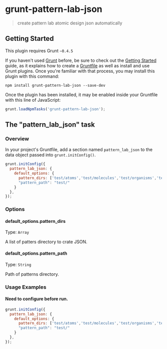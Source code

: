 # grunt-pattern-lab-json

> create pattern lab atomic design json automatically

## Getting Started
This plugin requires Grunt `~0.4.5`

If you haven't used [Grunt](http://gruntjs.com/) before, be sure to check out the [Getting Started](http://gruntjs.com/getting-started) guide, as it explains how to create a [Gruntfile](http://gruntjs.com/sample-gruntfile) as well as install and use Grunt plugins. Once you're familiar with that process, you may install this plugin with this command:

```shell
npm install grunt-pattern-lab-json --save-dev
```

Once the plugin has been installed, it may be enabled inside your Gruntfile with this line of JavaScript:

```js
grunt.loadNpmTasks('grunt-pattern-lab-json');
```

## The "pattern_lab_json" task

### Overview
In your project's Gruntfile, add a section named `pattern_lab_json` to the data object passed into `grunt.initConfig()`.

```js
grunt.initConfig({
  pattern_lab_json: {
    default_options: {
      pattern_dirs: ['test/atoms','test/molecules','test/organisms','test/templates','test/pages'],
      "pattern_path": "test/"
    }
  },
});
```

### Options

#### default_options.pattern_dirs
Type: `Array`


A list of patters directory to crate JSON.

#### default_options.pattern_path
Type: `String`

Path of patterns directory.

### Usage Examples

#### Need to configure before run.
 
```js
grunt.initConfig({
  pattern_lab_json: {
    default_options: {
      pattern_dirs: ['test/atoms','test/molecules','test/organisms','test/templates','test/pages'],
      "pattern_path": "test/"
    }
  },
});
```




